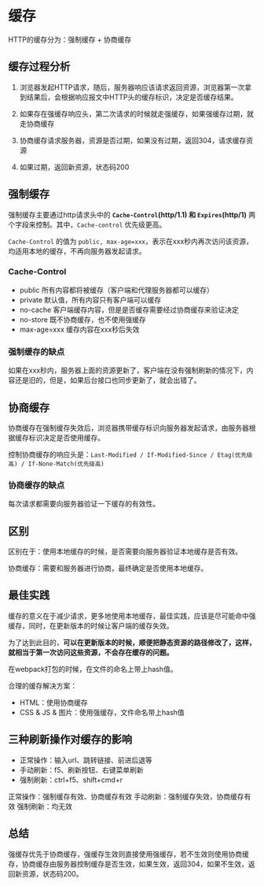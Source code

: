 # 缓存

HTTP的缓存分为：强制缓存 + 协商缓存

## 缓存过程分析

1. 浏览器发起HTTP请求，随后，服务器响应该请求返回资源，浏览器第一次拿到结果后，会根据响应报文中HTTP头的缓存标识，决定是否缓存结果。

2. 如果存在强缓存响应头，第二次请求的时候就走强缓存，如果强缓存过期，就走协商缓存

3. 协商缓存请求服务器，资源是否过期，如果没有过期，返回304，请求缓存资源

4. 如果过期，返回新资源，状态码200

## 强制缓存

强制缓存主要通过http请求头中的 **`Cache-Control`(http/1.1) 和 `Expires`(http/1)** 两个字段来控制。其中，`Cache-control` 优先级更高。

`Cache-Control` 的值为 `public, max-age=xxx`，表示在xxx秒内再次访问该资源，均适用本地的缓存，不再向服务器发起请求。

### Cache-Control

- public 所有内容都将被缓存（客户端和代理服务器都可以缓存）
- private 默认值，所有内容只有客户端可以缓存
- no-cache 客户端缓存内容，但是是否缓存需要经过协商缓存来验证决定
- no-store 既不协商缓存，也不使用强缓存
- max-age=xxx 缓存内容在xxx秒后失效

### 强制缓存的缺点

如果在xxx秒内，服务器上面的资源更新了，客户端在没有强制刷新的情况下，内容还是旧的，但是，如果后台接口也同步更新了，就会出错了。

## 协商缓存

协商缓存在强制缓存失效后，浏览器携带缓存标识向服务器发起请求，由服务器根据缓存标识决定是否使用缓存。

控制协商缓存的响应头是：`Last-Modified / If-Modified-Since / Etag(优先级高) / If-None-Match(优先级高)`

### 协商缓存的缺点

每次请求都需要向服务器验证一下缓存的有效性。

## 区别

区别在于：使用本地缓存的时候，是否需要向服务器验证本地缓存是否有效。

协商缓存：需要和服务器进行协商，最终确定是否使用本地缓存。

## 最佳实践

缓存的意义在于减少请求，更多地使用本地缓存，最佳实践，应该是尽可能命中强缓存，同时，在更新版本的时候让客户端的缓存失效。

为了达到此目的，**可以在更新版本的时候，顺便把静态资源的路径修改了，这样，就相当于第一次访问这些资源，不会存在缓存的问题。**

在webpack打包的时候，在文件的命名上带上hash值。

合理的缓存解决方案：

- HTML：使用协商缓存
- CSS & JS & 图片：使用强缓存，文件命名带上hash值

## 三种刷新操作对缓存的影响

- 正常操作：输入url、跳转链接、前进后退等
- 手动刷新：f5、刷新按钮、右键菜单刷新
- 强制刷新：ctrl+f5、shift+cmd+r

正常操作：强制缓存有效、协商缓存有效
手动刷新：强制缓存失效，协商缓存有效
强制刷新：均无效

## 总结

强缓存优先于协商缓存，强缓存生效则直接使用强缓存，若不生效则使用协商缓存，协商缓存由服务器控制缓存是否生效，如果生效，返回304，如果不生效，返回新资源，状态码200。
